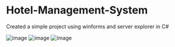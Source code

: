 # Hotel-Management-System
Created a simple project using winforms and server explorer in C#

![image](https://github.com/DipeshDhandha07/Hotel-Management-System/assets/55910147/8f630366-691f-4064-8af3-31877f0524fd) 
![image](https://github.com/DipeshDhandha07/Hotel-Management-System/assets/55910147/cd7109d2-ee4a-4f81-91aa-96db72835a78)
![image](https://github.com/DipeshDhandha07/Hotel-Management-System/assets/55910147/cd95486c-8968-47ef-8bdc-1d1c5d399634)
